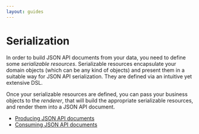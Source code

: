 ```yaml
---
layout: guides
---
```

# Serialization

In order to build JSON API documents from your data, you need to define some
*serializable resources*. Serializable resources encapsulate your domain objects
(which can be any kind of objects) and present them in a suitable way for JSON
API serialization. They are defined via an intuitive yet extensive DSL.

Once your serializable resources are defined, you can pass your business objects
to the *renderer*, that will build the appropriate serializable resources, and
render them into a JSON API document.

- [Producing JSON API documents](guides/serialization/defining.html)
- [Consuming JSON API documents](guides/serialization/rendering.html)
